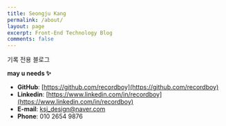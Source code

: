 ```yaml
---
title: Seongju Kang
permalink: /about/
layout: page
excerpt: Front-End Technology Blog
comments: false
---
```


기록 전용 블로그

**may u needs ✨**
- **GitHub**: [https://github.com/recordboy](https://github.com/recordboy)
- **Linkedin**: [https://www.linkedin.com/in/recordboy](https://www.linkedin.com/in/recordboy)
- **E-mail**: ksj_design@naver.com
- **Phone**: 010 2654 9876
